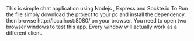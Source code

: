This is simple chat application using Nodejs , Express and Sockte.io
To Run the file simply download the project to your pc and install the dependency.
then browse http://localhost:8080/ on your browser.
You need to open two browser windows to test this app. Every window will actually work as a different client.
